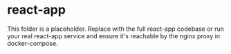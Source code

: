 # react-app

This folder is a placeholder. Replace with the full react-app codebase or run your real react-app service and ensure it's reachable by the nginx proxy in docker-compose.
